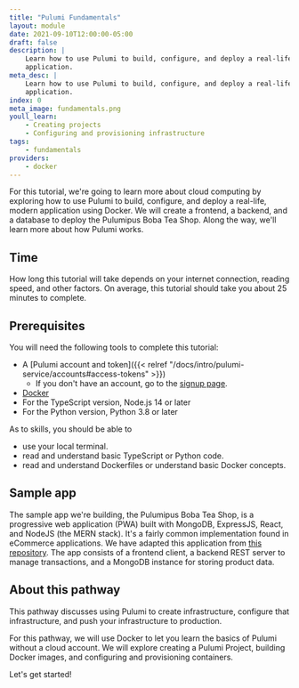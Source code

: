 ```yaml
---
title: "Pulumi Fundamentals"
layout: module
date: 2021-09-10T12:00:00-05:00
draft: false
description: |
    Learn how to use Pulumi to build, configure, and deploy a real-life, modern
    application.
meta_desc: |
    Learn how to use Pulumi to build, configure, and deploy a real-life, modern
    application.
index: 0
meta_image: fundamentals.png
youll_learn:
    - Creating projects
    - Configuring and provisioning infrastructure
tags:
    - fundamentals
providers:
    - docker
---
```


For this tutorial, we're going to learn more about cloud computing by exploring
how to use Pulumi to build, configure, and deploy a real-life, modern
application using Docker. We will create a frontend, a backend, and a database
to deploy the Pulumipus Boba Tea Shop. Along the way, we'll learn more about how
Pulumi works.

## Time

How long this tutorial will take depends on your internet connection, reading
speed, and other factors. On average, this tutorial should take you about 25
minutes to complete.

## Prerequisites

You will need the following tools to complete this tutorial:

- A [Pulumi account and token]({{< relref "/docs/intro/pulumi-service/accounts#access-tokens" >}})
  - If you don't have an account, go to the
    [signup page](https://app.pulumi.com/signup).
- [Docker](https://docs.docker.com/get-docker/)
- For the TypeScript version, Node.js 14 or later
- For the Python version, Python 3.8 or later

As to skills, you should be able to  <!-- Grammar note: No colon on lists when the list completes the sentence like this :) -->

- use your local terminal.
- read and understand basic TypeScript or Python code.
- read and understand Dockerfiles or understand basic Docker concepts.

## Sample app

The sample app we're building, the Pulumipus Boba Tea Shop, is a progressive web
application (PWA) built with MongoDB, ExpressJS, React, and NodeJS (the MERN
stack). It's a fairly common implementation found in eCommerce applications. We
have adapted this application from
[this repository](https://github.com/shubhambattoo/shopping-cart). The app
consists of a frontend client, a backend REST server to manage transactions, and
a MongoDB instance for storing product data.

## About this pathway

This pathway discusses using Pulumi to create infrastructure, configure that
infrastructure, and push your infrastructure to production.

For this pathway, we will use Docker to let you learn the basics of Pulumi
without a cloud account. We will explore creating a Pulumi Project, building
Docker images, and configuring and provisioning containers.

Let's get started!
